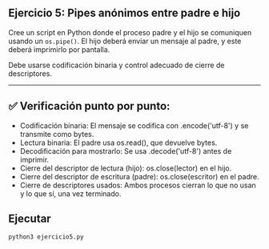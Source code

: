 ## Ejercicio 5: Pipes anónimos entre padre e hijo

Cree un script en Python donde el proceso padre y el hijo se comuniquen usando un `os.pipe()`. El hijo deberá enviar un mensaje al padre, y este deberá imprimirlo por pantalla.

Debe usarse codificación binaria y control adecuado de cierre de descriptores.

---

## ✅ Verificación punto por punto:
- Codificación binaria: El mensaje se codifica con .encode('utf-8') y se transmite como bytes.
- Lectura binaria: El padre usa os.read(), que devuelve bytes.
- Decodificación para mostrarlo: Se usa .decode('utf-8') antes de imprimir.
- Cierre del descriptor de lectura (hijo): os.close(lector) en el hijo.
- Cierre del descriptor de escritura (padre): os.close(escritor) en el padre.
- Cierre de descriptores usados: Ambos procesos cierran lo que no usan y lo que sí, una vez terminado.

## Ejecutar
```bash
python3 ejercicio5.py
```